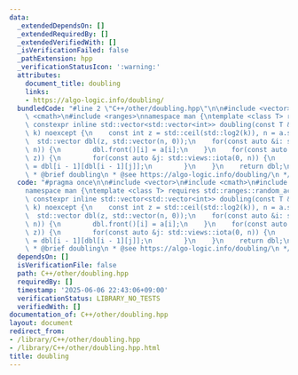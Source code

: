 ```yaml
---
data:
  _extendedDependsOn: []
  _extendedRequiredBy: []
  _extendedVerifiedWith: []
  _isVerificationFailed: false
  _pathExtension: hpp
  _verificationStatusIcon: ':warning:'
  attributes:
    document_title: doubling
    links:
    - https://algo-logic.info/doubling/
  bundledCode: "#line 2 \"C++/other/doubling.hpp\"\n\n#include <vector>\n#include\
    \ <cmath>\n#include <ranges>\nnamespace man {\ntemplate <class T> requires std::ranges::random_access_range<T>\
    \ constexpr inline std::vector<std::vector<int>> doubling(const T &a, const int64_t\
    \ k) noexcept {\n    const int z = std::ceil(std::log2(k)), n = a.size();\n  \
    \  std::vector dbl(z, std::vector(n, 0));\n    for(const auto &i: std::views::iota(0,\
    \ n)) {\n        dbl.front()[i] = a[i];\n    }\n    for(const auto &i: std::views::iota(1,\
    \ z)) {\n        for(const auto &j: std::views::iota(0, n)) {\n            dbl[i][j]\
    \ = dbl[i - 1][dbl[i - 1][j]];\n        }\n    }\n    return dbl;\n}\n}\n\n/**\n\
    \ * @brief doubling\n * @see https://algo-logic.info/doubling/\n */\n"
  code: "#pragma once\n\n#include <vector>\n#include <cmath>\n#include <ranges>\n\
    namespace man {\ntemplate <class T> requires std::ranges::random_access_range<T>\
    \ constexpr inline std::vector<std::vector<int>> doubling(const T &a, const int64_t\
    \ k) noexcept {\n    const int z = std::ceil(std::log2(k)), n = a.size();\n  \
    \  std::vector dbl(z, std::vector(n, 0));\n    for(const auto &i: std::views::iota(0,\
    \ n)) {\n        dbl.front()[i] = a[i];\n    }\n    for(const auto &i: std::views::iota(1,\
    \ z)) {\n        for(const auto &j: std::views::iota(0, n)) {\n            dbl[i][j]\
    \ = dbl[i - 1][dbl[i - 1][j]];\n        }\n    }\n    return dbl;\n}\n}\n\n/**\n\
    \ * @brief doubling\n * @see https://algo-logic.info/doubling/\n */"
  dependsOn: []
  isVerificationFile: false
  path: C++/other/doubling.hpp
  requiredBy: []
  timestamp: '2025-06-06 22:43:06+09:00'
  verificationStatus: LIBRARY_NO_TESTS
  verifiedWith: []
documentation_of: C++/other/doubling.hpp
layout: document
redirect_from:
- /library/C++/other/doubling.hpp
- /library/C++/other/doubling.hpp.html
title: doubling
---
```

